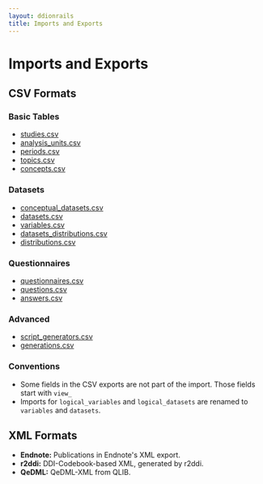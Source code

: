 ```yaml
---
layout: ddionrails
title: Imports and Exports
---
```


Imports and Exports
===================

CSV Formats
-----------

### Basic Tables
* [studies.csv](studies_csv.html)
* [analysis_units.csv](analysis_units_csv.html)
* [periods.csv](periods_csv.html)
* [topics.csv](topics_csv.html)
* [concepts.csv](concepts_csv.html)

### Datasets
* [conceptual_datasets.csv](conceptual_datasets_csv.html)
* [datasets.csv](datasets_csv.html)
* [variables.csv](variables_csv.html)
* [datasets_distributions.csv](datasets_distributions_csv.html)
* [distributions.csv](distributions_csv.html)

### Questionnaires
* [questionnaires.csv](questionnaires_csv.html)
* [questions.csv](questions_csv.html)
* [answers.csv](answers_csv.html)

### Advanced
* [script_generators.csv](script_generators_csv.html)
* [generations.csv](generations_csv.html)

### Conventions
* Some fields in the CSV exports are not part of the import.
  Those fields start with `view_`
* Imports for `logical_variables` and `logical_datasets` are renamed to
  `variables` and `datasets`.

XML Formats
-----------

* **Endnote:** Publications in Endnote's XML export.
* **r2ddi:** DDI-Codebook-based XML, generated by r2ddi.
* **QeDML:** QeDML-XML from QLIB.
